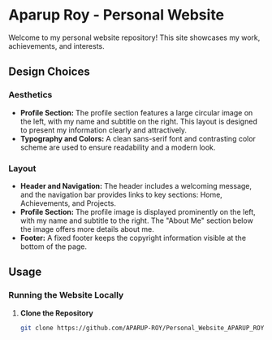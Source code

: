 # Aparup Roy - Personal Website

Welcome to my personal website repository! This site showcases my work, achievements, and interests.

## Design Choices

### Aesthetics
- **Profile Section:** The profile section features a large circular image on the left, with my name and subtitle on the right. This layout is designed to present my information clearly and attractively.
- **Typography and Colors:** A clean sans-serif font and contrasting color scheme are used to ensure readability and a modern look.

### Layout
- **Header and Navigation:** The header includes a welcoming message, and the navigation bar provides links to key sections: Home, Achievements, and Projects.
- **Profile Section:** The profile image is displayed prominently on the left, with my name and subtitle to the right. The "About Me" section below the image offers more details about me.
- **Footer:** A fixed footer keeps the copyright information visible at the bottom of the page.

## Usage

### Running the Website Locally

1. **Clone the Repository**
   ```bash
   git clone https://github.com/APARUP-ROY/Personal_Website_APARUP_ROY.git
